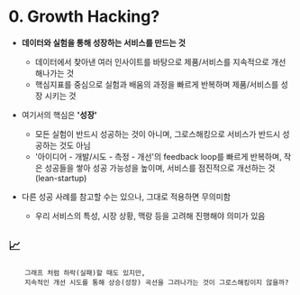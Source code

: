 # 0. Growth Hacking?
- **데이터와 실험을 통해 성장하는 서비스를 만드는 것**
	- 데이터에서 찾아낸 여러 인사이트를 바탕으로 제품/서비스를 지속적으로 개선해나가는 것
	- 핵심지표를 중심으로 실험과 배움의 과정을 빠르게 반복하며 제품/서비스를 성장 시키는 것

- 여기서의 핵심은 **'성장'**
	- 모든 실험이 반드시 성공하는 것이 아니며, 그로스해킹으로 서비스가 반드시 성공하는 것도 아님
	- '아이디어 - 개발/시도 - 측정 - 개선'의 feedback loop를 빠르게 반복하며, 작은 성공들을 쌓아 성공 가능성을 높이며, 서비스를 점진적으로 개선하는 것 (lean-startup)

- 다른 성공 사례를 참고할 수는 있으나, 그대로 적용하면 무의미함 
	- 우리 서비스의 특성, 시장 상황, 맥랑 등을 고려해 진행해야 의미가 있음

## :chart_with_upwards_trend: 
```
	그래프 처럼 하락(실패)할 때도 있지만, 
	지속적인 개선 시도를 통해 상승(성장) 곡선을 그려나가는 것이 그로스해킹이지 않을까?
```

